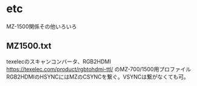 # etc
 MZ-1500関係その他いろいろ

## MZ1500.txt
 texelecのスキャンコンバータ、RGB2HDMI
 https://texelec.com/product/rgbtohdmi-ttl/
 のMZ-700/1500用プロファイル
 RGB2HDMIのHSYNCにはMZのCSYNCを繋ぐ。VSYNCは繋がなくても可。
